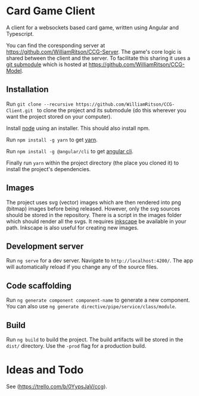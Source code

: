 # Card Game Client

A client for a websockets based card game, written using Angular and Typescript.

You can find the coresponding server at <https://github.com/WilliamRitson/CCG-Server>. The game's core logic is shared between the client and the server. To facilitate this sharing it uses a [git submodule](https://git-scm.com/book/en/v2/Git-Tools-Submodules) which is hosted at <https://github.com/WilliamRitson/CCG-Model>.

## Installation
Run `git clone --recursive https://github.com/WilliamRitson/CCG-Client.git
` to clone the project and its submodule (do this wherever you want the project stored on your computer).

Install [node](https://nodejs.org/en/) using an installer. This should also install npm.

Run `npm install -g yarn` to get [yarn](https://www.npmjs.com/package/yarn).

Run `npm install -g @angular/cli` to get [angular cli](https://github.com/angular/angular-cli).

Finally run `yarn` within the project directory (the place you cloned it) to install the project's dependencies.


## Images
The project uses svg (vector) images which are then rendered into png (bitmap) images before being released. However, only the svg sources should be stored in the repository. There is a script in the images folder which should render all the svgs. It requires [inkscape](https://inkscape.org/en/release/0.92.2/) be available in your path. Inkscape is also useful for creating new images.


## Development server

Run `ng serve` for a dev server. Navigate to `http://localhost:4200/`. The app will automatically reload if you change any of the source files.

## Code scaffolding

Run `ng generate component component-name` to generate a new component. You can also use `ng generate directive/pipe/service/class/module`.

## Build

Run `ng build` to build the project. The build artifacts will be stored in the `dist/` directory. Use the `-prod` flag for a production build.

# Ideas and Todo
See (https://trello.com/b/0YypsJaV/ccg).

